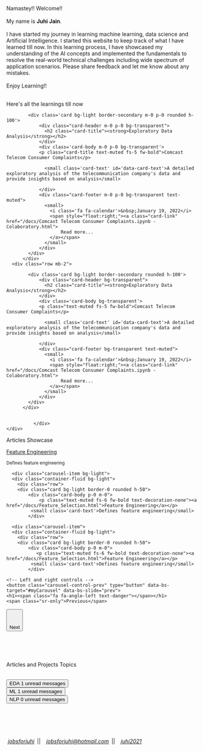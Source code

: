  
<body id="myPage">

<div id="about">
<span> Namastey!!   Welcome!! <br><br>My name is <strong>Juhi Jain</strong>. <br><br>I have started my journey in learning machine learning, data science and Artificial Intelligence. I started this website to keep track of what I have learned till now. In this learning process, I have showcased my understanding of the AI concepts and implemented the fundamentals to resolve the real-world technical challenges including wide spectrum of application scenarios. Please share feedback and let me know about any mistakes.<br><br>Enjoy Learning!! <br><br>
                    </span>
</div>


<div id="projects">
    <div class="container-fluid p-0">
    <div class="row">
    <p class="text-success">Here's all the learnings till now&nbsp;<i class="fa fa-angle-double-down"></i></p>
</div>
    	<div class="row p-0 mb-2">
                  
            <div class='card bg-light border-secondary m-0 p-0 rounded h-100'>
              	<div class="card-header m-0 p-0 bg-transparent">
                  <h2 class="card-title"><strong>Exploratory Data Analysis</strong></h2>
                </div>
                <div class='card-body m-0 p-0 bg-transparent'>
                <p class="card-title text-muted fs-5 fw-bold">Comcast Telecom Consumer Complaints</p>
                
                  <small class='card-text' id='data-card-text'>A detailed exploratory analysis of the telecommunication company's data and provide insights based on analysis</small>
                  
                </div> 
                <div class="card-footer m-0 p-0 bg-transparent text-muted">
                  <small>
                  	<i class='fa fa-calendar'>&nbsp;January 19, 2022</i>
                  	<span style="float:right;"><a class="card-link" href="/docs/Comcast Telecom Consumer Complaints.ipynb - Colaboratory.html">
                    	Read more...
                    </a></span>
                  </small>
                </div>
            </div>          
          </div>  
      <div class="row mb-2">
                  
            <div class='card bg-light border-secondary rounded h-100'>
              	<div class="card-header bg-transparent">
                  <h2 class="card-title"><strong>Exploratory Data Analysis</strong></h2>
                </div>
                <div class='card-body bg-transparent'>
                <p class="text-muted fs-5 fw-bold">Comcast Telecom Consumer Complaints</p>
                
                  <small class='card-text' id='data-card-text'>A detailed exploratory analysis of the telecommunication company's data and provide insights based on analysis</small>
                  
                </div> 
                <div class="card-footer bg-transparent text-muted">
                  <small>
                  	<i class='fa fa-calendar'>&nbsp;January 19, 2022</i>
                  	<span style="float:right;"><a class="card-link" href="/docs/Comcast Telecom Consumer Complaints.ipynb - Colaboratory.html">
                    	Read more...
                    </a></span>
                  </small>
                </div>
            </div>          
          </div> 
        
                  
              </div>            
    </div> 	        



<!-- Container (Contact Section) -->
<div id="articles">
  <p class="text-success m-3">Articles Showcase&nbsp;<i class="fa fa-angle-double-down"></i></p>
  <div id="myCarousel" class="carousel slide my-0 py-0 px-5 bg-light" data-bs-ride="carousel">
    <!-- Wrapper for slides -->
    <div class="carousel-inner bg-light">
      <div class="carousel-item bg-light active">
      <div class="container-fluid bg-light">
    	<div class="row">
      	<div class="card bg-light border-0 rounded h-50">
            <div class="card-body p-0 m-0">
                <p class="text-muted fs-6 fw-bold text-decoration-none"><a href="/docs/Feature_Selection.html">Feature Engineering</a></p>
             <small class='card-text'>Defines feature engineering</small>
            </div>
</div>
      </div>
         </div>
      </div>

      <div class="carousel-item bg-light">
      <div class="container-fluid bg-light">
    	<div class="row">
      	<div class="card bg-light border-0 rounded h-50">
            <div class="card-body p-0 m-0">
                <p class="text-muted fs-6 fw-bold text-decoration-none"><a href="/docs/Feature_Selection.html">Feature Engineering</a></p>
             <small class='card-text'>Defines feature engineering</small>
            </div>
</div>
         </div>
         </div>
      </div>
      
      <div class="carousel-item">
      <div class="container-fluid bg-light">
    	<div class="row">
      	<div class="card bg-light border-0 rounded h-50">
            <div class="card-body p-0 m-0">
               <p class="text-muted fs-6 fw-bold text-decoration-none"><a href="/docs/Feature_Selection.html">Feature Engineering</a></p>
             <small class='card-text'>Defines feature engineering</small>
            </div>
</div>
         </div>
         </div>
      </div>
   </div>

    <!-- Left and right controls -->
    <button class="carousel-control-prev" type="button" data-bs-target="#myCarousel" data-bs-slide="prev">
    <h1><span class="fa fa-angle-left text-danger"></span></h1>
    <span class="sr-only">Previous</span>
  </button>
  
  
  <button class="carousel-control-next" type="button" data-bs-target="#myCarousel" data-bs-slide="next">
    <h1><span class="fa fa-angle-right text-danger"></span></h1>
    <span class="visually-hidden">Next</span>
  </button>
  
  </div>
</div>
    
<br>    <br><br>
    
<div id="topics">
  <div class="container-fluid">
    <div class="row">
    <p class="text-success text-center">Articles and Projects Topics</p>
    </div>
    <br>
    <div class="row">
    	<div class="col">
          <button type="button" class="btn py-0 btn-sm btn-primary position-relative">
            EDA
            <span class="position-absolute top-0 start-100 translate-middle badge rounded-pill bg-success">
              1
              <span class="visually-hidden">unread messages</span>
            </span>
          </button>
        </div>
    	<div class="col">
          <button type="button" class="btn py-0 btn-sm btn-primary position-relative">
            ML
            <span class="position-absolute top-0 start-100 translate-middle badge rounded-pill bg-success">
              1
              <span class="visually-hidden">unread messages</span>
            </span>
          </button>
        </div>
        <div class="col">
          <button type="button" class="btn py-0 btn-sm btn-primary position-relative">
            NLP
            <span class="position-absolute top-0 start-100 translate-middle badge rounded-pill bg-success">
              0
              <span class="visually-hidden">unread messages</span>
            </span>
          </button>
        </div>
    </div>
  </div>	    
</div>

<!-- Footer -->
<footer class="text-center">
  <br><br><br>
  <p style="float:center;">
    <a class="up-arrow" href="#myPage" data-toggle="tooltip" title="TO TOP">
    <h1><i class="fa fa-sort-up pe-5"></i></h1>
  </a></p>
  <span style="float:center;">
  <i class="fa fa-linkedin">&nbsp;<a href="www.linkedin.com/in/jobsforjuhi" target="_blank">jobsforjuhi</a></i>&ensp;||&ensp;
                  <i class="fa fa-envelope-o">&nbsp;<a href="mailto:jobsforjuhi@hotmail.com">jobsforjuhi@hotmail.com</a></i>&ensp;||&ensp;
                  <i class="fa fa-github">&nbsp;<a href="https://juhi2021.github.io/docs/index.html#about" target="_blank">juhi2021</a></i>
                  </span>
                  
</footer>
<script>
$(document).ready(function(){
  // Initialize Tooltip
  $('[data-toggle="tooltip"]').tooltip(); 
  
  // Add smooth scrolling to all links in navbar + footer link
  $(".navbar a, footer a[href='#myPage']").on('click', function(event) {

    // Make sure this.hash has a value before overriding default behavior
    if (this.hash !== "") {

      // Prevent default anchor click behavior
      event.preventDefault();

      // Store hash
      var hash = this.hash;

      // Using jQuery's animate() method to add smooth page scroll
      // The optional number (900) specifies the number of milliseconds it takes to scroll to the specified area
      $('html, body').animate({
        scrollTop: $(hash).offset().top
      }, 100, function(){
   
        // Add hash (#) to URL when done scrolling (default click behavior)
        window.location.hash = hash;
      });
    } // End if
  });
})
</script>
</body>
